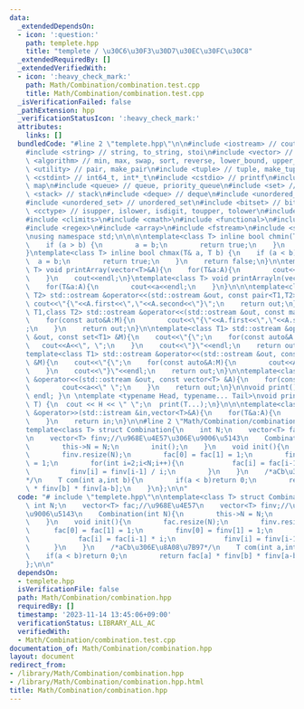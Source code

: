 ```yaml
---
data:
  _extendedDependsOn:
  - icon: ':question:'
    path: templete.hpp
    title: "templete / \u30C6\u30F3\u30D7\u30EC\u30FC\u30C8"
  _extendedRequiredBy: []
  _extendedVerifiedWith:
  - icon: ':heavy_check_mark:'
    path: Math/Combination/combination.test.cpp
    title: Math/Combination/combination.test.cpp
  _isVerificationFailed: false
  _pathExtension: hpp
  _verificationStatusIcon: ':heavy_check_mark:'
  attributes:
    links: []
  bundledCode: "#line 2 \"templete.hpp\"\n\n#include <iostream> // cout, endl, cin\n\
    #include <string> // string, to_string, stoi\n#include <vector> // vector\n#include\
    \ <algorithm> // min, max, swap, sort, reverse, lower_bound, upper_bound\n#include\
    \ <utility> // pair, make_pair\n#include <tuple> // tuple, make_tuple\n#include\
    \ <cstdint> // int64_t, int*_t\n#include <cstdio> // printf\n#include <map> //\
    \ map\n#include <queue> // queue, priority_queue\n#include <set> // set\n#include\
    \ <stack> // stack\n#include <deque> // deque\n#include <unordered_map> // unordered_map\n\
    #include <unordered_set> // unordered_set\n#include <bitset> // bitset\n#include\
    \ <cctype> // isupper, islower, isdigit, toupper, tolower\n#include <iomanip>\n\
    #include <climits>\n#include <cmath>\n#include <functional>\n#include <numeric>\n\
    #include <regex>\n#include <array>\n#include <fstream>\n#include <sstream>\n\n\
    \nusing namespace std;\n\n\n\ntemplate<class T> inline bool chmin(T& a, T b) {\n\
    \    if (a > b) {\n        a = b;\n        return true;\n    }\n    return false;\n\
    }\ntemplate<class T> inline bool chmax(T& a, T b) {\n    if (a < b) {\n      \
    \  a = b;\n        return true;\n    }\n    return false;\n}\n\ntemplate<class\
    \ T> void printArray(vector<T>&A){\n    for(T&a:A){\n        cout<<a<<\" \";\n\
    \    }\n    cout<<endl;\n}\ntemplate<class T> void printArrayln(vector<T>&A){\n\
    \    for(T&a:A){\n        cout<<a<<endl;\n    }\n}\n\n\ntemplate<class T1,class\
    \ T2> std::ostream &operator<<(std::ostream &out, const pair<T1,T2> &A){\n   \
    \ cout<<\"{\"<<A.first<<\",\"<<A.second<<\"}\";\n    return out;\n}\n\ntemplate<class\
    \ T1,class T2> std::ostream &operator<<(std::ostream &out, const map<T1,T2> &M){\n\
    \    for(const auto&A:M){\n        cout<<\"{\"<<A.first<<\",\"<<A.second<<\"}\"\
    ;\n    }\n    return out;\n}\n\ntemplate<class T1> std::ostream &operator<<(std::ostream\
    \ &out, const set<T1> &M){\n    cout<<\"{\";\n    for(const auto&A:M){\n     \
    \   cout<<A<<\", \";\n    }\n    cout<<\"}\"<<endl;\n    return out;\n}\n\n\n\
    template<class T1> std::ostream &operator<<(std::ostream &out, const multiset<T1>\
    \ &M){\n    cout<<\"{\";\n    for(const auto&A:M){\n        cout<<A<<\", \";\n\
    \    }\n    cout<<\"}\"<<endl;\n    return out;\n}\n\ntemplate<class T> std::ostream\
    \ &operator<<(std::ostream &out, const vector<T> &A){\n    for(const T &a:A){\n\
    \        cout<<a<<\" \";\n    }\n    return out;\n}\n\nvoid print() { cout <<\
    \ endl; }\n \ntemplate <typename Head, typename... Tail>\nvoid print(Head H, Tail...\
    \ T) {\n  cout << H << \" \";\n  print(T...);\n}\n\n\ntemplate<class T> std::istream\
    \ &operator>>(std::istream &in,vector<T>&A){\n    for(T&a:A){\n        std::cin>>a;\n\
    \    }\n    return in;\n}\n\n#line 2 \"Math/Combination/combination.hpp\"\n\n\
    template<class T> struct Combination{\n    int N;\n    vector<T> fac;//\u968E\u4E57\
    \n    vector<T> finv;//\u968E\u4E57\u306E\u9006\u5143\n    Combination(int N){\n\
    \        this->N = N;\n        init();\n    }\n    void init(){\n        fac.resize(N);\n\
    \        finv.resize(N);\n        fac[0] = fac[1] = 1;\n        finv[0] = finv[1]\
    \ = 1;\n        for(int i=2;i<N;i++){\n            fac[i] = fac[i-1] * i;\n  \
    \          finv[i] = finv[i-1] / i;\n        }\n    }\n    /*aCb\u306E\u8A08\u7B97\
    */\n    T com(int a,int b){\n        if(a < b)return 0;\n        return fac[a]\
    \ * finv[b] * finv[a-b];\n    }\n};\n\n"
  code: "# include \"templete.hpp\"\n\ntemplate<class T> struct Combination{\n   \
    \ int N;\n    vector<T> fac;//\u968E\u4E57\n    vector<T> finv;//\u968E\u4E57\u306E\
    \u9006\u5143\n    Combination(int N){\n        this->N = N;\n        init();\n\
    \    }\n    void init(){\n        fac.resize(N);\n        finv.resize(N);\n  \
    \      fac[0] = fac[1] = 1;\n        finv[0] = finv[1] = 1;\n        for(int i=2;i<N;i++){\n\
    \            fac[i] = fac[i-1] * i;\n            finv[i] = finv[i-1] / i;\n  \
    \      }\n    }\n    /*aCb\u306E\u8A08\u7B97*/\n    T com(int a,int b){\n    \
    \    if(a < b)return 0;\n        return fac[a] * finv[b] * finv[a-b];\n    }\n\
    };\n\n"
  dependsOn:
  - templete.hpp
  isVerificationFile: false
  path: Math/Combination/combination.hpp
  requiredBy: []
  timestamp: '2023-11-14 13:45:06+09:00'
  verificationStatus: LIBRARY_ALL_AC
  verifiedWith:
  - Math/Combination/combination.test.cpp
documentation_of: Math/Combination/combination.hpp
layout: document
redirect_from:
- /library/Math/Combination/combination.hpp
- /library/Math/Combination/combination.hpp.html
title: Math/Combination/combination.hpp
---
```

